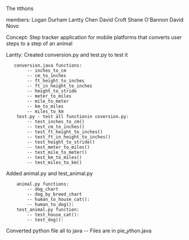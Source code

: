 The πthons

members:
    Logan Durham 
    Lantty Chen
    David Croft
    Shane O'Bannon
    David Novo

Concept:
    Step tracker application for mobile platforms that converts user steps to a step of an animal 

Lantty: 
Created conversion.py and test.py to test it

       conversion.java functions:
            -- inches_to_cm   
            -- cm_to_inches    
            -- ft_height_to_inches
            -- ft_in_height_to_inches           
            -- height_to_stride 
            -- meter_to_miles
            -- mile_to_meter
            -- km_to_miles
            -- miles_to_km
        test.py - test all functionin coversion.py: 
            -- test_inches_to_cm()
            -- test_cm_to_inches()
            -- test_ft_height_to_inches()
            -- test_ft_in_height_to_inches()
            -- test_height_to_stride()
            -- test_meter_to_miles()
            -- test_mile_to_meter()
            -- test_km_to_miles()
            -- test_miles_to_km()

Added animal.py and test_animal.py

        animal.py functions:
            -- dog_chart
            -- dog_by_breed_chart
            -- human_to_house_cat():
            -- human_to_dog():
        test_animal.py function:
            -- test_house_cat():
            -- test_dog():

Converted python file all to java
        -- Files are in pie_ython.java


